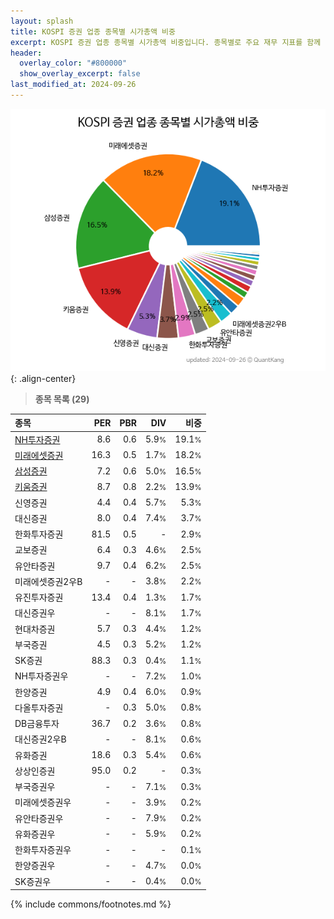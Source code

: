 ```yaml
---
layout: splash
title: KOSPI 증권 업종 종목별 시가총액 비중
excerpt: KOSPI 증권 업종 종목별 시가총액 비중입니다. 종목별로 주요 재무 지표를 함께 표시합니다.
header:
  overlay_color: "#800000"
  show_overlay_excerpt: false
last_modified_at: 2024-09-26
---
```



![KOSPI 증권 업종 종목별 시가총액 비중](/stats/sector/images/kospi_업종_증권_종목.png){: .align-center}


> **종목 목록 (29)**<a id="list"></a>

| **종목** | **PER** | **PBR** | **DIV** | **비중** |
| :------- | ------: | ------: | ------: | -------: |
| [NH투자증권](/005940/) | 8.6 | 0.6 | 5.9<small>%</small> | 19.1<small>%</small> |
| [미래에셋증권](/006800/) | 16.3 | 0.5 | 1.7<small>%</small> | 18.2<small>%</small> |
| [삼성증권](/016360/) | 7.2 | 0.6 | 5.0<small>%</small> | 16.5<small>%</small> |
| [키움증권](/039490/) | 8.7 | 0.8 | 2.2<small>%</small> | 13.9<small>%</small> |
| 신영증권 | 4.4 | 0.4 | 5.7<small>%</small> | 5.3<small>%</small> |
| 대신증권 | 8.0 | 0.4 | 7.4<small>%</small> | 3.7<small>%</small> |
| 한화투자증권 | 81.5 | 0.5 | - | 2.9<small>%</small> |
| 교보증권 | 6.4 | 0.3 | 4.6<small>%</small> | 2.5<small>%</small> |
| 유안타증권 | 9.7 | 0.4 | 6.2<small>%</small> | 2.5<small>%</small> |
| 미래에셋증권2우B | - | - | 3.8<small>%</small> | 2.2<small>%</small> |
| 유진투자증권 | 13.4 | 0.4 | 1.3<small>%</small> | 1.7<small>%</small> |
| 대신증권우 | - | - | 8.1<small>%</small> | 1.7<small>%</small> |
| 현대차증권 | 5.7 | 0.3 | 4.4<small>%</small> | 1.2<small>%</small> |
| 부국증권 | 4.5 | 0.3 | 5.2<small>%</small> | 1.2<small>%</small> |
| SK증권 | 88.3 | 0.3 | 0.4<small>%</small> | 1.1<small>%</small> |
| NH투자증권우 | - | - | 7.2<small>%</small> | 1.0<small>%</small> |
| 한양증권 | 4.9 | 0.4 | 6.0<small>%</small> | 0.9<small>%</small> |
| 다올투자증권 | - | 0.3 | 5.0<small>%</small> | 0.8<small>%</small> |
| DB금융투자 | 36.7 | 0.2 | 3.6<small>%</small> | 0.8<small>%</small> |
| 대신증권2우B | - | - | 8.1<small>%</small> | 0.6<small>%</small> |
| 유화증권 | 18.6 | 0.3 | 5.4<small>%</small> | 0.6<small>%</small> |
| 상상인증권 | 95.0 | 0.2 | - | 0.3<small>%</small> |
| 부국증권우 | - | - | 7.1<small>%</small> | 0.3<small>%</small> |
| 미래에셋증권우 | - | - | 3.9<small>%</small> | 0.2<small>%</small> |
| 유안타증권우 | - | - | 7.9<small>%</small> | 0.2<small>%</small> |
| 유화증권우 | - | - | 5.9<small>%</small> | 0.2<small>%</small> |
| 한화투자증권우 | - | - | - | 0.1<small>%</small> |
| 한양증권우 | - | - | 4.7<small>%</small> | 0.0<small>%</small> |
| SK증권우 | - | - | 0.4<small>%</small> | 0.0<small>%</small> |

{% include commons/footnotes.md %}